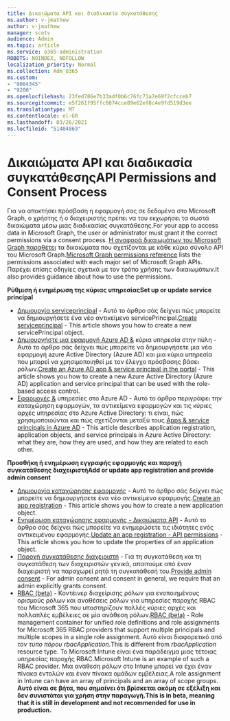 ```yaml
---
title: Δικαιώματα API και διαδικασία συγκατάθεσης
ms.author: v-jmathew
author: v-jmathew
manager: scotv
audience: Admin
ms.topic: article
ms.service: o365-administration
ROBOTS: NOINDEX, NOFOLLOW
localization_priority: Normal
ms.collection: Adm_O365
ms.custom:
- "9004345"
- "9200"
ms.openlocfilehash: 23fed786e7b33adf0b6c76fc71a7e69f2cfcceb7
ms.sourcegitcommit: e5f261f95ffc6074cce89e62ef8c4e9fd519d3ee
ms.translationtype: MT
ms.contentlocale: el-GR
ms.lasthandoff: 03/26/2021
ms.locfileid: "51404869"
---
```

# <a name="api-permissions-and-consent-process"></a><span data-ttu-id="fec44-102">Δικαιώματα API και διαδικασία συγκατάθεσης</span><span class="sxs-lookup"><span data-stu-id="fec44-102">API Permissions and Consent Process</span></span>

<span data-ttu-id="fec44-103">Για να αποκτήσει πρόσβαση η εφαρμογή σας σε δεδομένα στο Microsoft Graph, ο χρήστης ή ο διαχειριστής πρέπει να του εκχωρήσει τα σωστά δικαιώματα μέσω μιας διαδικασίας συγκατάθεσης.</span><span class="sxs-lookup"><span data-stu-id="fec44-103">For your app to access data in Microsoft Graph, the user or administrator must grant it the correct permissions via a consent process.</span></span> <span data-ttu-id="fec44-104">[Η αναφορά δικαιωμάτων του Microsoft Graph παραθέτει](https://docs.microsoft.com/graph/permissions-reference) τα δικαιώματα που σχετίζονται με κάθε κύριο σύνολο API του Microsoft Graph.</span><span class="sxs-lookup"><span data-stu-id="fec44-104">[Microsoft Graph permissions reference](https://docs.microsoft.com/graph/permissions-reference) lists the permissions associated with each major set of Microsoft Graph APIs.</span></span> <span data-ttu-id="fec44-105">Παρέχει επίσης οδηγίες σχετικά με τον τρόπο χρήσης των δικαιωμάτων.</span><span class="sxs-lookup"><span data-stu-id="fec44-105">It also provides guidance about how to use the permissions.</span></span>

<span data-ttu-id="fec44-106">**Ρύθμιση ή ενημέρωση της κύριας υπηρεσίας**</span><span class="sxs-lookup"><span data-stu-id="fec44-106">**Set up or update service principal**</span></span>

- <span data-ttu-id="fec44-107">[Δημιουργία serviceprincipal](https://docs.microsoft.com/graph/api/serviceprincipal-post-serviceprincipals) - Αυτό το άρθρο σάς δείχνει πώς μπορείτε να δημιουργήσετε ένα νέο αντικείμενο servicePrincipal.</span><span class="sxs-lookup"><span data-stu-id="fec44-107">[Create serviceprincipal](https://docs.microsoft.com/graph/api/serviceprincipal-post-serviceprincipals) - This article shows you how to create a new servicePrincipal object.</span></span>
- <span data-ttu-id="fec44-108">[Δημιουργήστε μια εφαρμογή Azure AD &](https://docs.microsoft.com/azure/active-directory/develop/howto-create-service-principal-portal) κύρια υπηρεσία στην πύλη - Αυτό το άρθρο σάς δείχνει πώς μπορείτε να δημιουργήσετε μια νέα εφαρμογή azure Active Directory (Azure AD) και μια κύρια υπηρεσία που μπορεί να χρησιμοποιηθεί με τον έλεγχο πρόσβασης βάσει ρόλων.</span><span class="sxs-lookup"><span data-stu-id="fec44-108">[Create an Azure AD app & service principal in the portal](https://docs.microsoft.com/azure/active-directory/develop/howto-create-service-principal-portal) - This article shows you how to create a new Azure Active Directory (Azure AD) application and service principal that can be used with the role-based access control.</span></span>
- <span data-ttu-id="fec44-109">[Εφαρμογές &](https://docs.microsoft.com/azure/active-directory/develop/app-objects-and-service-principals) υπηρεσίες στο Azure AD - Αυτό το άρθρο περιγράφει την καταχώρηση εφαρμογών, τα αντικείμενα εφαρμογών και τις κύριες αρχές υπηρεσίας στο Azure Active Directory: τι είναι, πώς χρησιμοποιούνται και πώς σχετίζονται μεταξύ τους.</span><span class="sxs-lookup"><span data-stu-id="fec44-109">[Apps & service principals in Azure AD](https://docs.microsoft.com/azure/active-directory/develop/app-objects-and-service-principals) - This article describes application registration, application objects, and service principals in Azure Active Directory: what they are, how they are used, and how they are related to each other.</span></span>

<span data-ttu-id="fec44-110">**Προσθήκη ή ενημέρωση εγγραφής εφαρμογής και παροχή συγκατάθεσης διαχειριστή**</span><span class="sxs-lookup"><span data-stu-id="fec44-110">**Add or update app registration and provide admin consent**</span></span>

- <span data-ttu-id="fec44-111">[Δημιουργία καταχώρησης εφαρμογής](https://docs.microsoft.com/graph/api/application-post-applications) - Αυτό το άρθρο σάς δείχνει πώς μπορείτε να δημιουργήσετε ένα νέο αντικείμενο εφαρμογής.</span><span class="sxs-lookup"><span data-stu-id="fec44-111">[Create an app registration](https://docs.microsoft.com/graph/api/application-post-applications) - This article shows you how to create a new application object.</span></span>
- <span data-ttu-id="fec44-112">[Ενημέρωση καταχώρησης εφαρμογής - Δικαιώματα API](https://docs.microsoft.com/graph/api/application-update) - Αυτό το άρθρο σάς δείχνει πώς μπορείτε να ενημερώσετε τις ιδιότητες ενός αντικειμένου εφαρμογής.</span><span class="sxs-lookup"><span data-stu-id="fec44-112">[Update an app registration - API permissions](https://docs.microsoft.com/graph/api/application-update) - This article shows you how to update the properties of an application object.</span></span>
- <span data-ttu-id="fec44-113">[Παροχή συγκατάθεσης διαχειριστή](https://docs.microsoft.com/graph/security-authorization#grant-permissions-to-an-application) - Για τη συγκατάθεση και τη συγκατάθεση των διαχειριστών γενικά, απαιτούμε από έναν διαχειριστή να παραχωρεί ρητά τη συγκατάθεσή του.</span><span class="sxs-lookup"><span data-stu-id="fec44-113">[Provide admin consent](https://docs.microsoft.com/graph/security-authorization#grant-permissions-to-an-application) - For admin consent and consent in general, we require that an admin explicitly grants consent.</span></span>
- <span data-ttu-id="fec44-114">[RBAC (beta)](https://docs.microsoft.com/graph/api/resources/rbacapplicationmultiple) - Κοντέινερ διαχείρισης ρόλων για ενοποιημένους ορισμούς ρόλων και αναθέσεις ρόλων για υπηρεσίες παροχής RBAC του Microsoft 365 που υποστηρίζουν πολλές κύριες αρχές και πολλαπλές εμβέλειες σε μία ανάθεση ρόλων.</span><span class="sxs-lookup"><span data-stu-id="fec44-114">[RBAC (beta)](https://docs.microsoft.com/graph/api/resources/rbacapplicationmultiple) - Role management container for unified role definitions and role assignments for Microsoft 365 RBAC providers that support multiple principals and multiple scopes in a single role assignment.</span></span> <span data-ttu-id="fec44-115">Αυτό είναι διαφορετικό από *τον τύπο πόρου rbacApplication.*</span><span class="sxs-lookup"><span data-stu-id="fec44-115">This is different from *rbacApplication* resource type.</span></span> <span data-ttu-id="fec44-116">Το Microsoft Intune είναι ένα παράδειγμα μιας τέτοιας υπηρεσίας παροχής RBAC.</span><span class="sxs-lookup"><span data-stu-id="fec44-116">Microsoft Intune is an example of such a RBAC provider.</span></span> <span data-ttu-id="fec44-117">Μια ανάθεση ρόλων στο Intune μπορεί να έχει έναν πίνακα εντολών και έναν πίνακα ομάδων εμβέλειας.</span><span class="sxs-lookup"><span data-stu-id="fec44-117">A role assignment in Intune can have an array of principals and an array of scope groups.</span></span> <span data-ttu-id="fec44-118">**Αυτό είναι σε βήτα, που σημαίνει ότι βρίσκεται ακόμη σε εξέλιξη και δεν συνιστάται για χρήση στην παραγωγή.**</span><span class="sxs-lookup"><span data-stu-id="fec44-118">**This is in beta, meaning that it is still in development and not recommended for use in production.**</span></span>
